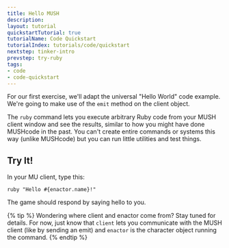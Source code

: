 ```yaml
---
title: Hello MUSH
description: 
layout: tutorial
quickstartTutorial: true
tutorialName: Code Quickstart
tutorialIndex: tutorials/code/quickstart
nextstep: tinker-intro
prevstep: try-ruby
tags:
- code
- code-quickstart
---
```


For our first exercise, we'll adapt the universal "Hello World" code example.  We're going to make use of the `emit` method on the client object. 

The `ruby` command lets you execute arbitrary Ruby code from your MUSH client window and see the results, similar to how you might have done MUSHcode in the past.  You can't create entire commands or systems this way (unlike MUSHcode) but you can run little utilities and test things.

## Try It!

In your MU client, type this:

    ruby "Hello #{enactor.name}!"

The game should respond by saying hello to you.

{% tip %} 
Wondering where client and enactor come from?  Stay tuned for details.  For now, just know that  `client`  lets you communicate with the MUSH client (like by sending an emit) and  `enactor`  is the character object running the command.
{% endtip %}